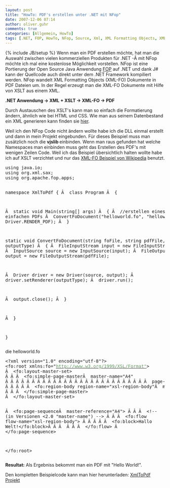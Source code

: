 ```yaml
---
layout: post
title: "HowTo: PDF's erstellen unter .NET mit NFop"
date: 2007-12-06 07:14
author: oliver.guhr
comments: true
categories: [Allgemein, HowTo]
tags: [.NET, FOP, HowTo, NFop, Source, Xml, XML Formatting Objects, XML-Fo]
---
```

{% include JB/setup %}
Wenn man ein PDF erstellen möchte, hat man die Auswahl zwischen vielen kommerziellen Produkten für .NET -Â mit NFop möchte ich mal eine kostenlose Möglichkeit vorstellen.
NFop ist eine Portierung der Open Source Java Anwendung <a href="http://de.wikipedia.org/wiki/Apache_Formatting_Objects_Processor">FOP</a> auf .NET und dank J# kann der Quellcode auch direkt unter dem .NET Framework kompiliert werden. NFop wandelt XML Formatting Objects (XML-FO) Dokumente in PDF Dateien um. In der Regel erzeugt man die XML-FO Dokumente mit Hilfe von XSLT aus einem XML.

<strong>.NET Anwendung -&gt; XML + XSLT -&gt; XML-FO -&gt; PDF </strong>

Durch Austauschen des XSLT's kann man so einfach die Formatierung ändern, ähnlich wie bei HTML und CSS. Wie man aus seinem Datenbestand ein XML generieren kann finden sie <a href="http://code-inside.de/blog/2007/12/03/howto-xml-erstellen-mit-xmlattributes/">hier</a>.

Weil ich den NFop Code nicht ändern wollte habe ich die DLL einmal erstellt und dann in mein Projekt eingebunden. Für dieses Beispiel muss man zusätzlich noch die <strong>vjslib </strong>einbinden. Wenn man raus gefunden hat welche Namespaces man einbinden muss geht das Erstellen des PDF's mit wenigen Zeilen Code. Weil ich das Beispiel übersichtlich halten wollte habe ich auf XSLT verzichtet und nur das <a href="http://de.wikipedia.org/wiki/Extensible_Stylesheet_Language_%E2%80%93_Formatting_Objects">XML-FO Beispiel von Wikipedia</a> benutzt.

<div class="CodeFormatContainer">
<pre class="csharpcode">
using java.io; 
using org.xml.sax; 
using org.apache.fop.apps; 

namespace XmlToPdf 
{ 
Â    class Program 
Â    { 

Â        static void Main(string[] args) 
Â        { 
Â            //erstellen eines einfachen PDFs 
Â            ConvertFoDocument("helloworld.fo", "helloworld.pdf", Driver.RENDER_PDF); 
Â        } 

static void ConvertFoDocument(string foFile, string pdfFile,int outputType) 
Â        { 
Â            FileInputStream input = new FileInputStream(foFile); 
Â            InputSource source = new InputSource(input); 
Â            FileOutputStream output = new FileOutputStream(pdfFile); 

Â            Driver driver = new Driver(source, output); 
Â            driver.setRenderer(outputType); 
Â            driver.run(); 

Â            output.close(); 
Â        } 

Â    } 

}</pre></div>
die helloworld.fo

<div class="CodeFormatContainer">
<pre>&lt;?xml version="1.0" encoding="utf-8"?&gt;
&lt;fo:root xmlns:fo="<a href="http://www.w3.org/1999/XSL/Format%22"><font color="#669966">http://www.w3.org/1999/XSL/Format"</font></a>&gt;
Â  &lt;fo:layout-master-set&gt;
Â Â Â  &lt;fo:simple-page-masterÂ  master-name="A4"
Â Â Â Â Â Â Â Â Â Â Â Â Â Â Â Â Â Â Â Â Â Â Â Â Â Â Â  page-width="210mm" page-height="297mm"&gt;
Â Â Â Â Â  &lt;fo:region-body region-name="xsl-region-body"Â  margin="2cm"/&gt;
Â Â Â  &lt;/fo:simple-page-master&gt;
Â  &lt;/fo:layout-master-set&gt;

Â  &lt;fo:page-sequenceÂ  master-reference="A4"&gt;
Â Â Â  &lt;!-- (in Versionen &lt;2.0 "master-name") --&gt;
Â Â Â  &lt;fo:flow flow-name="xsl-region-body"&gt;
Â Â Â Â Â  &lt;fo:block&gt;Hallo Welt!&lt;/fo:block&gt;Â Â Â  
Â Â Â  &lt;/fo:flow&gt;
Â  &lt;/fo:page-sequence&gt;

&lt;/fo:root&gt;</pre></div>

<strong>Resultat:</strong>
Als Ergebniss bekommt man ein PDF mit "Hello World!".

Den kompletten Beispielcode kann man hier herunterladen:
<a href="{{BASE_PATH}}/assets/wp-images/xmltopdf.zip" title="XmlToPdf">XmlToPdf Projekt</a>
